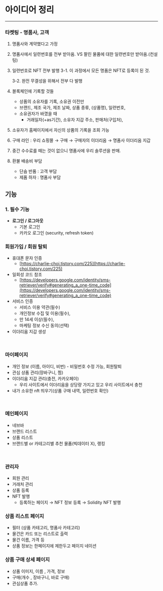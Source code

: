 # 아이디어 정리

---

### 타켓팅 - 명품사, 고객

1. 명품사와 계약했다고 가정
2. 명품사에서 일련번호를 전부 받아옴. VS 팔린 물품에 대한 일련번호만 받아옴.(컨설팅)
3. 일련번호로 NFT 전부 발행
   3-1. 이 과정에서 모든 명품은 NFT로 등록이 된 것.
   
    3-2. 완전 무결성을 위해서 전부 다 발행
   
4. 블록체인에 기록할 것들
    - 상품의 소유자를 기록, 소유권 이전만
    - 브랜드, 제조 국가, 제조 날짜, 상품 종류, (상품명), 일련번호,
    - 소유권자가 바꼈을 때
        - 거래일자(+as기간), 소유자 지갑 주소, 판매처(구입처),

1. 소유자가 홈페이지에서 자신의 상품의 기록을 조회 가능
2. 구매 라인 : 우리 쇼핑몰 → 구매 → 구매자의 이더리움 → 명품사 이더리움 지갑
3. 중간 수수료를 떼는 것이 없으니 명품사에 우리 솔루션을 판매.
4. 환불 배송비 부담
    - 단숨 반품 : 고객 부담
    - 제품 하자 : 명품사 부담



## 기능

### 1. 필수 기능

- **로그인 / 로그아웃**
    - 기본 로그인
    - 카카오 로그인 (security, refresh token)
    

### **회원가입 / 회원 탈퇴**

- 휴대폰 문자 인증
    - [https://charlie-choi.tistory.com/225](https://charlie-choi.tistory.com/225)
- 일회성 코드 참조
    - [https://developers.google.com/identity/sms-retriever/verify#generating_a_one-time_code](https://developers.google.com/identity/sms-retriever/verify#generating_a_one-time_code)
- 서비스 인증
    - 서비스 이용 약관(필수)
    - 개인정보 수집 및 이용(필수),
    - 만 14세 이상(필수),
    - 마케팅 정보 수신 동의(선택)
- 이더리움 지갑 생성

<br>

### 마이페이지

- 개인 정보 (이름, 아이디, 비번) - 비밀번호 수정 가능, 회원탈퇴
- 관심 상품 관리(장바구니, 찜)
- 이더리움 지갑 관리(충전, 카카오페이)
    - 우리 사이트에서 이더리움을 상당량 가지고 있고 우리 사이트에서 충천
- 내가 소유한 nft 띄우기(상품 구매 내역, 일련번호 확인)

<br>

### 메인페이지

- 네브바
- 브랜드 리스트
- 상품 리스트
- 브랜드별 or 카테고리별 추천 물품(빅데이터 X), 랭킹

<br>

### 관리자

- 회원 관리
- 거래처 관리
- 상품 등록
- NFT 발행
    - 등록하는 페이지 → NFT 정보 등록 → Solidity NFT 발행



### 상품 리스트 페이지

- 필터 (상품 카테고리, 명품사 카테고리)
- 물건은 카드 또는 리스트로 출력
- 물건 이름, 가격 등
- 상품 정보는 한페이지에 제한두고 페이지 네이션

### 상품 구매 상세 페이지

- 상품 이미지, 이름 , 가격, 정보
- 구매(개수 , 장바구니, 바로 구매)
- 관심상품 추가.